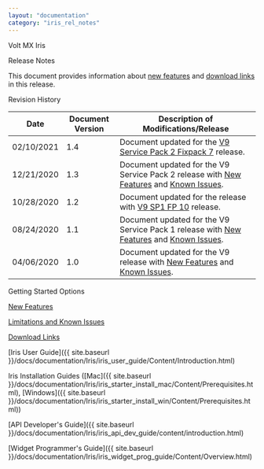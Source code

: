 ```yaml
---
layout: "documentation"
category: "iris_rel_notes"
---
```

                    

Volt MX  Iris

Release Notes

This document provides information about [new features](V9.html#new-features-and-enhancements-in-v9) and [download links](Download_Links.html) in this release.

Revision History

  
| **Date** | **Document Version** | **Description of Modifications/Release** |
| --- | --- | --- |
| 02/10/2021 | 1.4 | Document updated for the [V9 Service Pack 2 Fixpack 7](V9SP2FP7.html#new-features-and-enhancements-in-v9-sp2-fixpack-7) release. |
| 12/21/2020 | 1.3 | Document updated for the V9 Service Pack 2 release with [New Features](V9SP2.html#new-features-and-enhancements-in-v9-service-pack-2) and [Known Issues](V9SP2_Known_Issues.html#top). |
| 10/28/2020 | 1.2 | Document updated for the release with [V9 SP1 FP 10](V9SP1.html#v9sp1-fixpack-10-features) release. |
| 08/24/2020 | 1.1 | Document updated for the V9 Service Pack 1 release with [New Features](V9SP1.html#new-features-and-enhancements-in-v9-service-pack-1) and [Known Issues](V9-SP1_Known_Issues.html#top). |
| 04/06/2020 | 1.0 | Document updated for the V9 release with [New Features](V9.html#new-features-and-enhancements-in-v9) and [Known Issues](V9_Known_Issues.html#limitations-and-known-issues-in-v9). |

Getting Started Options

[New Features](V9.html#new-features-and-enhancements-in-v9)

[Limitations and Known Issues](V9_Known_Issues.html#limitations-and-known-issues-in-v9)

[Download Links](Download_Links.html)

[Iris User Guide]({{ site.baseurl }}/docs/documentation/Iris/iris_user_guide/Content/Introduction.html)

Iris Installation Guides ([Mac]({{ site.baseurl }}/docs/documentation/Iris/iris_starter_install_mac/Content/Prerequisites.html), [Windows]({{ site.baseurl }}/docs/documentation/Iris/iris_starter_install_win/Content/Prerequisites.html))

[API Developer's Guide]({{ site.baseurl }}/docs/documentation/Iris/iris_api_dev_guide/content/introduction.html)

[Widget Programmer's Guide]({{ site.baseurl }}/docs/documentation/Iris/iris_widget_prog_guide/Content/Overview.html)
